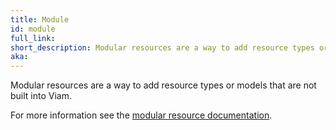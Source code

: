 ```yaml
---
title: Module
id: module
full_link:
short_description: Modular resources are a way to add resource types or models that are not built into Viam.
aka:
---
```


Modular resources are a way to add resource types or models that are not built into Viam.

For more information see the [modular resource documentation](/extend/modular-resources/#use-a-modular-resource-with-your-robot).
